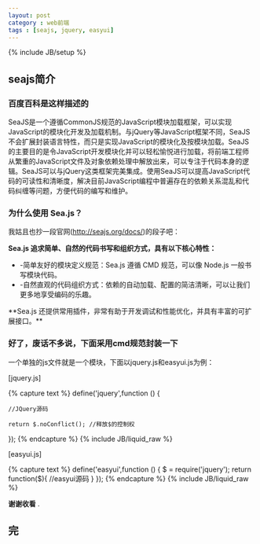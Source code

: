 ```yaml
---
layout: post
category : web前端
tags : [seajs, jquery, easyui]
---
```

{% include JB/setup %}


## seajs简介

### 百度百科是这样描述的

SeaJS是一个遵循CommonJS规范的JavaScript模块加载框架，可以实现JavaScript的模块化开发及加载机制。与jQuery等JavaScript框架不同，SeaJS不会扩展封装语言特性，而只是实现JavaScript的模块化及按模块加载。SeaJS的主要目的是令JavaScript开发模块化并可以轻松愉悦进行加载，将前端工程师从繁重的JavaScript文件及对象依赖处理中解放出来，可以专注于代码本身的逻辑。SeaJS可以与jQuery这类框架完美集成。使用SeaJS可以提高JavaScript代码的可读性和清晰度，解决目前JavaScript编程中普遍存在的依赖关系混乱和代码纠缠等问题，方便代码的编写和维护。

<!-- 更多 -->

### 为什么使用 Sea.js？

我姑且也抄一段官网(<a href="http://seajs.org/docs/" target="_blank">http://seajs.org/docs/</a>)的段子吧：

**Sea.js 追求简单、自然的代码书写和组织方式，具有以下核心特性：**
<ul>
  <li>-简单友好的模块定义规范：Sea.js 遵循 CMD 规范，可以像 Node.js 一般书写模块代码。</li>
  <li>-自然直观的代码组织方式：依赖的自动加载、配置的简洁清晰，可以让我们更多地享受编码的乐趣。</li>
</ul>
**Sea.js 还提供常用插件，非常有助于开发调试和性能优化，并具有丰富的可扩展接口。**


### 好了，废话不多说，下面采用cmd规范封装一下
一个单独的js文件就是一个模块，下面以jquery.js和easyui.js为例：
<p>[jquery.js]</p>
{% capture text %}
define('jquery',function () {

    //JQuery源码

    return $.noConflict(); //释放$的控制权
});
{% endcapture %}
{% include JB/liquid_raw %}


<p>[easyui.js]</p>
{% capture text %}
define('easyui',function () {
    $ = require('jquery');
    return function($){
      //easyui源码
    }
});
{% endcapture %}
{% include JB/liquid_raw %}

**谢谢收看** .

## 完
